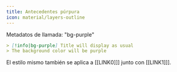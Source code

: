 ```yaml
---
title: Antecedentes púrpura
icon: material/layers-outline
---
```


Metadatos de llamada: "bg-purple"

```md
> [!info|bg-purple] Title will display as usual
> The background color will be purple
```

El estilo mismo también se aplica a [[LINK0]]] junto con [[LINK1]]].